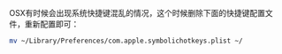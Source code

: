 OSX有时候会出现系统快捷键混乱的情况，这个时候删除下面的快捷键配置文件，重新配置即可：

```bash
mv ~/Library/Preferences/com.apple.symbolichotkeys.plist ~/
```

